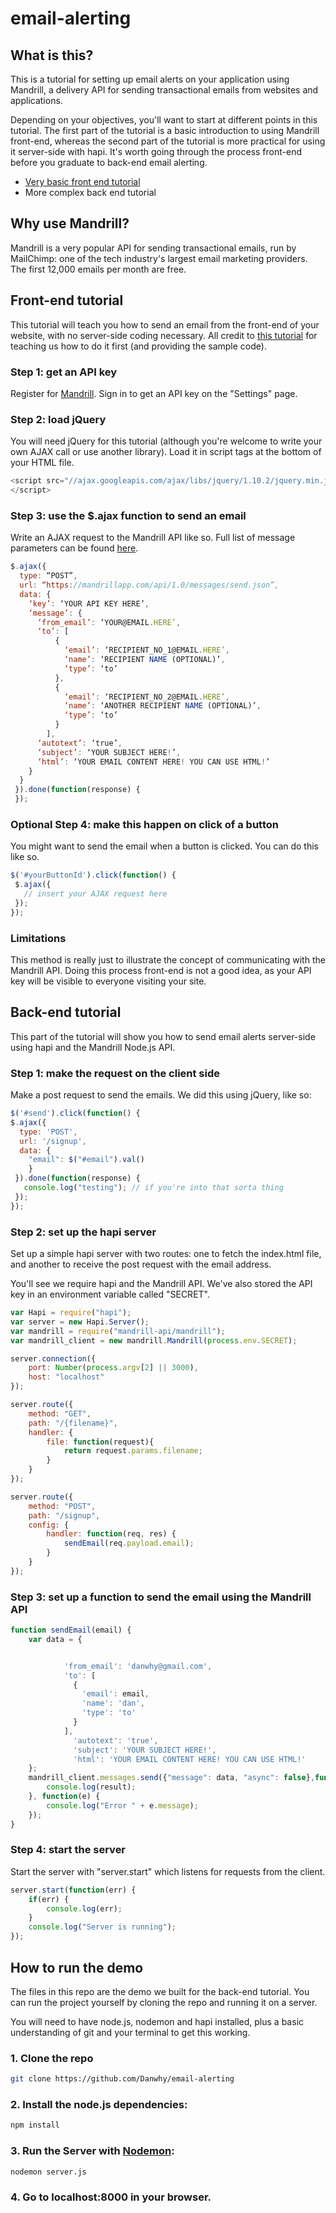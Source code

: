 # email-alerting

## What is this?

This is a tutorial for setting up email alerts on your application using Mandrill, a delivery API for sending transactional emails from websites and applications.

Depending on your objectives, you'll want to start at different points in this tutorial. The first part of the tutorial is a basic introduction to using Mandrill front-end, whereas the second part of the tutorial is more practical for using it server-side with hapi. It's worth going through the process front-end before you graduate to back-end email alerting.

* [Very basic front end tutorial](https://github.com/Danwhy/email-alerting#front-end-tutorial)
* More complex back end tutorial

## Why use Mandrill?

Mandrill is a very popular API for sending transactional emails, run by MailChimp: one of the tech industry's largest email marketing providers. The first 12,000 emails per month are free.

## Front-end tutorial

This tutorial will teach you how to send an email from the front-end of your website, with no server-side coding necessary. All credit to [this tutorial](https://medium.com/@mariusc23/send-an-email-using-only-javascript-b53319616782) for teaching us how to do it first (and providing the sample code).

### Step 1: get an API key

Register for [Mandrill](http://mandrillapp.com/). Sign in to get an API key on the "Settings" page.

### Step 2: load jQuery

You will need jQuery for this tutorial (although you're welcome to write your own AJAX call or use another library). Load it in script tags at the bottom of your HTML file.

```javascript
<script src="//ajax.googleapis.com/ajax/libs/jquery/1.10.2/jquery.min.js">
</script>
```

### Step 3: use the $.ajax function to send an email

Write an AJAX request to the Mandrill API like so. Full list of message parameters can be found [here](https://mandrillapp.com/api/docs/messages.html).

```javascript
$.ajax({
  type: “POST”,
  url: “https://mandrillapp.com/api/1.0/messages/send.json”,
  data: {
    ‘key’: ‘YOUR API KEY HERE’,
    ‘message’: {
      ‘from_email’: ‘YOUR@EMAIL.HERE’,
      ‘to’: [
          {
            ‘email’: ‘RECIPIENT_NO_1@EMAIL.HERE’,
            ‘name’: ‘RECIPIENT NAME (OPTIONAL)’,
            ‘type’: ‘to’
          },
          {
            ‘email’: ‘RECIPIENT_NO_2@EMAIL.HERE’,
            ‘name’: ‘ANOTHER RECIPIENT NAME (OPTIONAL)’,
            ‘type’: ‘to’
          }
        ],
      ‘autotext’: ‘true’,
      ‘subject’: ‘YOUR SUBJECT HERE!’,
      ‘html’: ‘YOUR EMAIL CONTENT HERE! YOU CAN USE HTML!’
    }
  }
 }).done(function(response) {
 });
 ```

### Optional Step 4: make this happen on click of a button

 You might want to send the email when a button is clicked. You can do this like so.

 ```javascript
 $('#yourButtonId').click(function() {
  $.ajax({
    // insert your AJAX request here
  });
});
```

### Limitations

This method is really just to illustrate the concept of communicating with the Mandrill API. Doing this process front-end is not a good idea, as your API key will be visible to everyone visiting your site.

## Back-end tutorial

This part of the tutorial will show you how to send email alerts server-side using hapi and the Mandrill Node.js API.

### Step 1: make the request on the client side

Make a post request to send the emails. We did this using jQuery, like so:

```javascript
$('#send').click(function() {
$.ajax({
  type: 'POST',
  url: '/signup',
  data: {
    "email": $("#email").val()
    }
 }).done(function(response) {
   console.log("testing"); // if you're into that sorta thing
 });
});
```

### Step 2: set up the hapi server

Set up a simple hapi server with two routes: one to fetch the index.html file, and another to receive the post request with the email address.

You'll see we require hapi and the Mandrill API. We've also stored the API key in an environment variable called "SECRET".

```javascript
var Hapi = require("hapi");
var server = new Hapi.Server();
var mandrill = require("mandrill-api/mandrill");
var mandrill_client = new mandrill.Mandrill(process.env.SECRET);

server.connection({
	port: Number(process.argv[2] || 3000),
	host: "localhost"
});

server.route({
	method: "GET",
	path: "/{filename}",
	handler: {
		file: function(request){
			return request.params.filename;
		}
	}
});

server.route({
	method: "POST",
	path: "/signup",
	config: {
		handler: function(req, res) {
			sendEmail(req.payload.email);
		}
	}
});
```
### Step 3: set up a function to send the email using the Mandrill API

```javascript
function sendEmail(email) {
	var data = {


	      	'from_email': 'danwhy@gmail.com',
	      	'to': [
	          {
	            'email': email,
	            'name': 'dan',
	            'type': 'to'
	          }
	        ],
		      'autotext': 'true',
		      'subject': 'YOUR SUBJECT HERE!',
		      'html': 'YOUR EMAIL CONTENT HERE! YOU CAN USE HTML!'
	};
	mandrill_client.messages.send({"message": data, "async": false},function(result) {
		console.log(result);
	}, function(e) {
		console.log("Error " + e.message);
	});
}
```
### Step 4: start the server

Start the server with "server.start" which listens for requests from the client.

```javascript
server.start(function(err) {
	if(err) {
		console.log(err);
	}
	console.log("Server is running");
});
```

## How to run the demo

The files in this repo are the demo we built for the back-end tutorial. You can run the project yourself by cloning the repo and running it on a server.

You will need to have node.js, nodemon and hapi installed, plus a basic understanding of git and your terminal to get this working.

### 1. Clone the repo

```sh
git clone https://github.com/Danwhy/email-alerting
```

### 2. Install the node.js dependencies:

```sh
npm install
```

### 3. Run the Server with [Nodemon](https://github.com/remy/nodemon):

```sh
nodemon server.js
```
### 4. Go to localhost:8000 in your browser.
